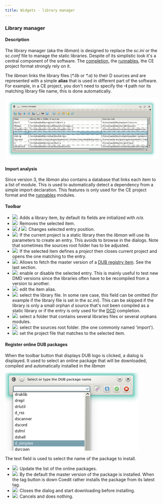 ```yaml
---
title: Widgets - library manager
--- 
```


### Library manager

#### Description

The library manager (aka the _libman_) is designed to replace the _sc.ini_ or the _sc.conf_ file to manage the static libraries.
Despite of its simplistic look it's a central component of the software. The [completion](features_dcd), the [runnables](features_runnables), the CE project format strongly rely on it.

The _libman_ links the library files (_*.lib_ or _*.a_) to their D sources and are represented with a simple **alias** that is used in different part of the software.
For example, in a CE project, you don't need to specify the **-I** path nor its matching library file name, this is done automatically.

![](img/library_manager.png)

#### Import analysis

Since version 3, the _libman_ also contains a database that links each item to a list of module.
This is used to automatically detect a dependency from a simple import declaration.
This features is only used for the CE project format and the [runnables](features_runnables) modules.

#### Toolbar

- ![](https://raw.githubusercontent.com/BBasile/Coedit/master/icons/book/book_add.png): Adds a library item, by default its fields are initialized with _n/a_.
- ![](https://raw.githubusercontent.com/BBasile/Coedit/master/icons/book/book_delete.png): Removes the selected item.
- ![](https://raw.githubusercontent.com/BBasile/Coedit/master/icons/arrow/arrow_up.png) **/** ![](https://raw.githubusercontent.com/BBasile/Coedit/master/icons/arrow/arrow_down.png): Changes selected entry position.
- ![](https://raw.githubusercontent.com/BBasile/Coedit/master/icons/book/book_link.png): If the current project is a static library then the _libman_ will use its parameters to create an entry. This avoids to browse in the dialogs. Note that sometimes the sources root folder has to be adjusted.
- ![](https://raw.githubusercontent.com/BBasile/Coedit/master/icons/book/book_open.png): If the selected item defines a _project_ then closes current project and opens the one matching to the entry.
- ![](https://raw.githubusercontent.com/BBasile/Coedit/master/icons/other/dub.png): Allows to fetch the master version of a [DUB registry item](http://code.dlang.org/). See the last section.
- ![](https://raw.githubusercontent.com/BBasile/Coedit/master/icons/book/book.png): enable or disable the selected entry. This is mainly useful to test new DMD versions since the libraries often have to be recompiled from a version to another.
- ![](https://raw.githubusercontent.com/BBasile/Coedit/master/icons/book/book_edit.png): edit the item alias.
- ![](https://raw.githubusercontent.com/BBasile/Coedit/master/icons/folder/folder_brick.png): select the library file. In some rare case, this field can be omitted (for example if the library file is set in the _sc.ini_).
This can be skipped if the library is only a small orphan _d_ source that's not been compiled as a static library or if the entry is only used for the [DCD](features_dcd) completion.
- ![](https://raw.githubusercontent.com/BBasile/Coedit/master/icons/other/bricks.png): select a folder that contains several libraries files or several orphans modules.
- ![](https://raw.githubusercontent.com/BBasile/Coedit/master/icons/folder/folder_add.png): select the sources root folder. (the one commonly named 'import').
- ![](https://raw.githubusercontent.com/BBasile/Coedit/master/icons/other/script_bricks.png): set the project file that matches to the selected item.

#### Register online DUB packages

When the toolbar button that displays DUB logo is clicked, a dialog is displayed. It used to select an online package that will be downloaded, compiled and automatically installed in the _libman_

![](img/dub_register_package.png)

The text field is used to select the name of the package to install.

- ![](https://raw.githubusercontent.com/BBasile/Coedit/master/icons/arrow/arrow_update.png): Update the list of the online packages.
- ![](https://raw.githubusercontent.com/BBasile/Coedit/master/icons/other/tag_purple.png): By the default the master version of the package is installed. When the tag button is down Coedit rather installs the package from its latest tag.
- ![](https://raw.githubusercontent.com/BBasile/Coedit/master/icons/other/accept.png): Closes the dialog and start downloading before installing.
- ![](https://raw.githubusercontent.com/BBasile/Coedit/master/icons/other/cancel.png): Cancels and does nothing.